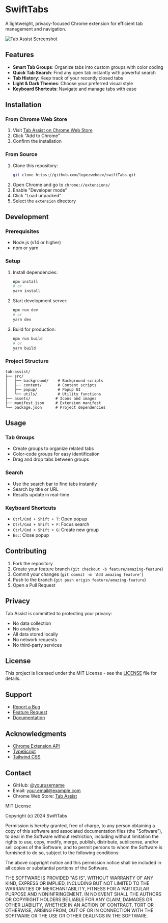 # SwiftTabs

A lightweight, privacy-focused Chrome extension for efficient tab management and navigation.

![Tab Assist Screenshot](assets/screenshot.png)

## Features

- **Smart Tab Groups**: Organize tabs into custom groups with color coding
- **Quick Tab Search**: Find any open tab instantly with powerful search
- **Tab History**: Keep track of your recently closed tabs
- **Light & Dark Themes**: Choose your preferred visual style
- **Keyboard Shortcuts**: Navigate and manage tabs with ease

## Installation

### From Chrome Web Store
1. Visit [Tab Assist on Chrome Web Store](https://chrome.google.com/webstore/detail/tab-assist/...)
2. Click "Add to Chrome"
3. Confirm the installation

### From Source
1. Clone this repository:
   ```bash
   git clone https://github.com/lopezwebdev/swiftTabs.git
   ```
2. Open Chrome and go to `chrome://extensions/`
3. Enable "Developer mode"
4. Click "Load unpacked"
5. Select the `extension` directory

## Development

### Prerequisites
- Node.js (v14 or higher)
- npm or yarn

### Setup
1. Install dependencies:
   ```bash
   npm install
   # or
   yarn install
   ```

2. Start development server:
   ```bash
   npm run dev
   # or
   yarn dev
   ```

3. Build for production:
   ```bash
   npm run build
   # or
   yarn build
   ```

### Project Structure
```
tab-assist/
├── src/
│   ├── background/    # Background scripts
│   ├── content/       # Content scripts
│   ├── popup/         # Popup UI
│   └── utils/         # Utility functions
├── assets/           # Icons and images
├── manifest.json     # Extension manifest
└── package.json      # Project dependencies
```

## Usage

### Tab Groups
- Create groups to organize related tabs
- Color-code groups for easy identification
- Drag and drop tabs between groups

### Search
- Use the search bar to find tabs instantly
- Search by title or URL
- Results update in real-time

### Keyboard Shortcuts
- `Ctrl/Cmd + Shift + T`: Open popup
- `Ctrl/Cmd + Shift + F`: Focus search
- `Ctrl/Cmd + Shift + G`: Create new group
- `Esc`: Close popup

## Contributing

1. Fork the repository
2. Create your feature branch (`git checkout -b feature/amazing-feature`)
3. Commit your changes (`git commit -m 'Add amazing feature'`)
4. Push to the branch (`git push origin feature/amazing-feature`)
5. Open a Pull Request

## Privacy

Tab Assist is committed to protecting your privacy:
- No data collection
- No analytics
- All data stored locally
- No network requests
- No third-party services

## License

This project is licensed under the MIT License - see the [LICENSE](LICENSE) file for details.

## Support

- [Report a Bug](https://github.com/yourusername/tab-assist/issues)
- [Feature Request](https://github.com/yourusername/tab-assist/issues)
- [Documentation](https://github.com/yourusername/tab-assist/wiki)

## Acknowledgments

- [Chrome Extension API](https://developer.chrome.com/docs/extensions/reference/)
- [TypeScript](https://www.typescriptlang.org/)
- [Tailwind CSS](https://tailwindcss.com/)

## Contact

- GitHub: [@yourusername](https://github.com/yourusername)
- Email: your.email@example.com
- Chrome Web Store: [Tab Assist](https://chrome.google.com/webstore/detail/tab-assist/...)

MIT License

Copyright (c) 2024 SwiftTabs

Permission is hereby granted, free of charge, to any person obtaining a copy
of this software and associated documentation files (the "Software"), to deal
in the Software without restriction, including without limitation the rights
to use, copy, modify, merge, publish, distribute, sublicense, and/or sell
copies of the Software, and to permit persons to whom the Software is
furnished to do so, subject to the following conditions:

The above copyright notice and this permission notice shall be included in all
copies or substantial portions of the Software.

THE SOFTWARE IS PROVIDED "AS IS", WITHOUT WARRANTY OF ANY KIND, EXPRESS OR
IMPLIED, INCLUDING BUT NOT LIMITED TO THE WARRANTIES OF MERCHANTABILITY,
FITNESS FOR A PARTICULAR PURPOSE AND NONINFRINGEMENT. IN NO EVENT SHALL THE
AUTHORS OR COPYRIGHT HOLDERS BE LIABLE FOR ANY CLAIM, DAMAGES OR OTHER
LIABILITY, WHETHER IN AN ACTION OF CONTRACT, TORT OR OTHERWISE, ARISING FROM,
OUT OF OR IN CONNECTION WITH THE SOFTWARE OR THE USE OR OTHER DEALINGS IN THE
SOFTWARE.
